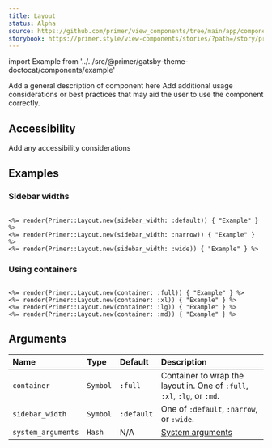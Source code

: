 ```yaml
---
title: Layout
status: Alpha
source: https://github.com/primer/view_components/tree/main/app/components/primer/layout.rb
storybook: https://primer.style/view-components/stories/?path=/story/primer-layout-component
---
```


import Example from '../../src/@primer/gatsby-theme-doctocat/components/example'

<!-- Warning: AUTO-GENERATED file, do not edit. Add code comments to your Ruby instead <3 -->

Add a general description of component here
Add additional usage considerations or best practices that may aid the user to use the component correctly.

## Accessibility

Add any accessibility considerations

## Examples

### Sidebar widths

<Example src="  <div data-view-component='true' class='Layout'>    Example</div>  <div data-view-component='true' class='Layout Layout--sidebar-narrow'>    Example</div>  <div data-view-component='true' class='Layout Layout--sidebar-wide'>    Example</div>" />

```erb

<%= render(Primer::Layout.new(sidebar_width: :default)) { "Example" } %>
<%= render(Primer::Layout.new(sidebar_width: :narrow)) { "Example" } %>
<%= render(Primer::Layout.new(sidebar_width: :wide)) { "Example" } %>
```

### Using containers

<Example src="  <div data-view-component='true' class='Layout'>    Example</div><div data-view-component='true' class='container-xl'>  <div data-view-component='true' class='Layout'>    Example</div></div><div data-view-component='true' class='container-lg'>  <div data-view-component='true' class='Layout'>    Example</div></div><div data-view-component='true' class='container-md'>  <div data-view-component='true' class='Layout'>    Example</div></div>" />

```erb

<%= render(Primer::Layout.new(container: :full)) { "Example" } %>
<%= render(Primer::Layout.new(container: :xl)) { "Example" } %>
<%= render(Primer::Layout.new(container: :lg)) { "Example" } %>
<%= render(Primer::Layout.new(container: :md)) { "Example" } %>
```

## Arguments

| Name | Type | Default | Description |
| :- | :- | :- | :- |
| `container` | `Symbol` | `:full` | Container to wrap the layout in. One of `:full`, `:xl`, `:lg`, or `:md`. |
| `sidebar_width` | `Symbol` | `:default` | One of `:default`, `:narrow`, or `:wide`. |
| `system_arguments` | `Hash` | N/A | [System arguments](/system-arguments) |

